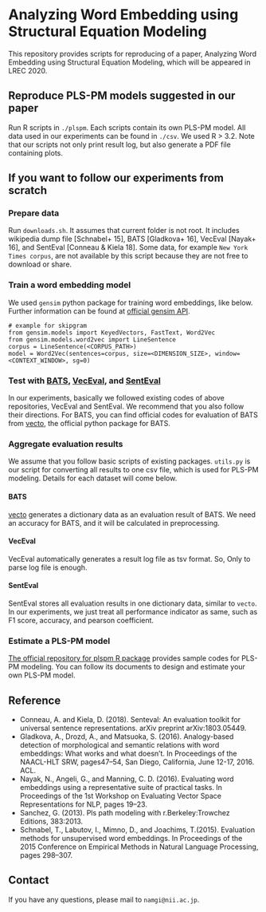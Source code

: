 # Analyzing Word Embedding using Structural Equation Modeling
This repository provides scripts for reproducing of a paper, Analyzing Word Embedding using Structural Equation Modeling, which will be appeared in LREC 2020.

## Reproduce PLS-PM models suggested in our paper
Run R scripts in `./plspm`. Each scripts contain its own PLS-PM model. All data used in our experiments can be found in `./csv`. We used R > 3.2. Note that our scripts not only print result log, but also generate a PDF file containing plots.

## If you want to follow our experiments from scratch

### Prepare data
Run `downloads.sh`. It assumes that current folder is not root. It includes wikipedia dump file [Schnabel+ 15], BATS [Gladkova+ 16], VecEval [Nayak+ 16], and SentEval [Conneau & Kiela 18].
Some data, for example `New York Times corpus`, are not available by this script because they are not free to download or share.

### Train a word embedding model
We used `gensim` python package for training word embeddings, like below. Further information can be found at [official gensim API](https://radimrehurek.com/gensim/index.html).
```
# example for skipgram
from gensim.models import KeyedVectors, FastText, Word2Vec
from gensim.models.word2vec import LineSentence
corpus = LineSentence(<CORPUS_PATH>)
model = Word2Vec(sentences=corpus, size=<DIMENSION_SIZE>, window=<CONTEXT_WINDOW>, sg=0)
```

### Test with [BATS](https://vecto.space/projects/BATS/), [VecEval](https://github.com/NehaNayak/veceval), and [SentEval](https://github.com/facebookresearch/SentEval)
In our experiments, basically we followed existing codes of above repositories, VecEval and SentEval. We recommend that you also follow their directions. For BATS, you can find official codes for evaluation of BATS from [vecto](https://github.com/vecto-ai/vecto), the official python package for BATS.

### Aggregate evaluation results
We assume that you follow basic scripts of existing packages. `utils.py` is our script for converting all results to one csv file, which is used for PLS-PM modeling. Details for each dataset will come below.

#### BATS
[vecto](https://github.com/vecto-ai/vecto) generates a dictionary data as an evaluation result of BATS. We need an accuracy for BATS, and it will be calculated in preprocessing.

#### VecEval
VecEval automatically generates a result log file as tsv format. So, Only to parse log file is enough.

#### SentEval
SentEval stores all evaluation results in one dictionary data, similar to `vecto`. In our experiments, we just treat all performance indicator as same, such as F1 score, accuracy, and pearson coefficient.

### Estimate a PLS-PM model
[The official repository for plspm R package](https://github.com/gastonstat/plspm) provides sample codes for PLS-PM modeling. You can follow its documents to design and estimate your own PLS-PM model.

## Reference
- Conneau, A. and Kiela, D. (2018). Senteval: An evaluation toolkit for universal sentence representations. arXiv preprint arXiv:1803.05449.
- Gladkova, A., Drozd, A., and Matsuoka, S. (2016). Analogy-based detection of morphological and semantic relations with word embeddings: What works and what doesn’t. In Proceedings of the NAACL-HLT SRW, pages47–54, San Diego, California, June 12-17, 2016. ACL.
- Nayak, N., Angeli, G., and Manning, C. D. (2016). Evaluating word embeddings using a representative suite of practical tasks. In Proceedings of the 1st Workshop on Evaluating Vector Space Representations for NLP, pages 19–23.
- Sanchez, G. (2013). Pls path modeling with r.Berkeley:Trowchez Editions, 383:2013.
- Schnabel, T., Labutov, I., Mimno, D., and Joachims, T.(2015). Evaluation methods for unsupervised word embeddings. In Proceedings of the 2015 Conference on Empirical Methods in Natural Language Processing, pages 298–307.

## Contact
If you have any questions, please mail to `namgi@nii.ac.jp`.


